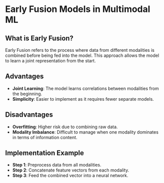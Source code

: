 # Early Fusion Models in Multimodal ML

## What is Early Fusion?

Early Fusion refers to the process where data from different modalities is combined before being fed into the model. This approach allows the model to learn a joint representation from the start.

## Advantages

- **Joint Learning**: The model learns correlations between modalities from the beginning.
- **Simplicity**: Easier to implement as it requires fewer separate models.

## Disadvantages

- **Overfitting**: Higher risk due to combining raw data.
- **Modality Imbalance**: Difficult to manage when one modality dominates in terms of information content.

## Implementation Example

- **Step 1**: Preprocess data from all modalities.
- **Step 2**: Concatenate feature vectors from each modality.
- **Step 3**: Feed the combined vector into a neural network.
